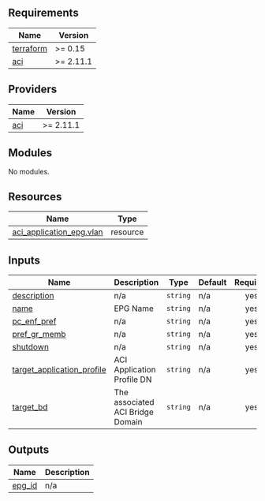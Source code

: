 ## Requirements

| Name | Version |
|------|---------|
| <a name="requirement_terraform"></a> [terraform](#requirement\_terraform) | >= 0.15 |
| <a name="requirement_aci"></a> [aci](#requirement\_aci) | >= 2.11.1 |

## Providers

| Name | Version |
|------|---------|
| <a name="provider_aci"></a> [aci](#provider\_aci) | >= 2.11.1 |

## Modules

No modules.

## Resources

| Name | Type |
|------|------|
| [aci_application_epg.vlan](https://registry.terraform.io/providers/ciscodevnet/aci/latest/docs/resources/application_epg) | resource |

## Inputs

| Name | Description | Type | Default | Required |
|------|-------------|------|---------|:--------:|
| <a name="input_description"></a> [description](#input\_description) | n/a | `string` | n/a | yes |
| <a name="input_name"></a> [name](#input\_name) | EPG Name | `string` | n/a | yes |
| <a name="input_pc_enf_pref"></a> [pc\_enf\_pref](#input\_pc\_enf\_pref) | n/a | `string` | n/a | yes |
| <a name="input_pref_gr_memb"></a> [pref\_gr\_memb](#input\_pref\_gr\_memb) | n/a | `string` | n/a | yes |
| <a name="input_shutdown"></a> [shutdown](#input\_shutdown) | n/a | `string` | n/a | yes |
| <a name="input_target_application_profile"></a> [target\_application\_profile](#input\_target\_application\_profile) | ACI Application Profile DN | `string` | n/a | yes |
| <a name="input_target_bd"></a> [target\_bd](#input\_target\_bd) | The associated ACI Bridge Domain | `string` | n/a | yes |

## Outputs

| Name | Description |
|------|-------------|
| <a name="output_epg_id"></a> [epg\_id](#output\_epg\_id) | n/a |
